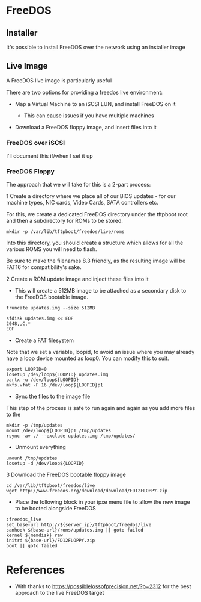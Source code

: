 # FreeDOS

## Installer

It's possible to install FreeDOS over the network using an installer image

## Live Image

A FreeDOS live image is particularly useful 

There are two options for providing a freedos live environment:

   * Map a Virtual Machine to an iSCSI LUN, and install FreeDOS on it
      * This can cause issues if you have multiple machines

   * Download a FreeDOS floppy image, and insert files into it

### FreeDOS over iSCSI

I'll document this if/when I set it up

### FreeDOS Floppy

The approach that we will take for this is a 2-part process:

1 Create a directory where we place all of our BIOS updates - for our machine types, NIC cards, Video Cards, SATA controllers etc.

For this, we create a dedicated FreeDOS directory under the tftpboot root and then a subdirectory for ROMs to be stored.

```
mkdir -p /var/lib/tftpboot/freedos/live/roms
```

Into this directory, you should create a structure which allows for all the various ROMS you will need to flash.

Be sure to make the filenames 8.3 friendly, as the resulting image will be FAT16 for compatibility's sake.

2 Create a ROM update image and inject these files into it

   * This will create a 512MB image to be attached as a secondary disk to the FreeDOS bootable image.

```
truncate updates.img --size 512MB

sfdisk updates.img << EOF
2048,,C,*
EOF
```

   * Create a FAT filesystem

Note that we set a variable, loopid, to avoid an issue where you may already have a loop device mounted as loop0. You can modify this to suit.

```
export LOOPID=0
losetup /dev/loop${LOOPID} updates.img
partx -u /dev/loop${LOOPID}
mkfs.vfat -F 16 /dev/loop${LOOPID}p1 
```

   * Sync the files to the image file

This step of the process is safe to run again and again as you add more files to the 

```
mkdir -p /tmp/updates
mount /dev/loop${LOOPID}p1 /tmp/updates
rsync -av ./ --exclude updates.img /tmp/updates/
```
 
   * Unmount everything

```
umount /tmp/updates
losetup -d /dev/loop${LOOPID}
```

3 Download the FreeDOS bootable floppy image

```
cd /var/lib/tftpboot/freedos/live
wget http://www.freedos.org/download/download/FD12FLOPPY.zip
```

   * Place the following block in your ipxe menu file to allow the new image to be booted alongside FreeDOS

```
:freedos_live
set base-url http://${server_ip}/tftpboot/freedos/live
sanhook ${base-url}/roms/updates.img || goto failed
kernel ${memdisk} raw
initrd ${base-url}/FD12FLOPPY.zip
boot || goto failed
```

# References

   * With thanks to https://possiblelossofprecision.net/?p=2312 for the best approach to the live FreeDOS target

